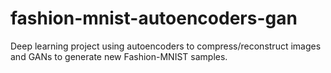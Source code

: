 # fashion-mnist-autoencoders-gan
Deep learning project using autoencoders to compress/reconstruct images and GANs to generate new Fashion-MNIST samples.
